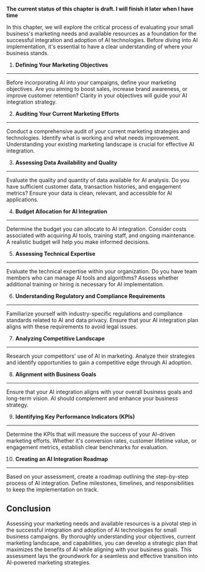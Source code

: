 **The current status of this chapter is draft. I will finish it later when I have time**

In this chapter, we will explore the critical process of evaluating your small business's marketing needs and available resources as a foundation for the successful integration and adoption of AI technologies. Before diving into AI implementation, it's essential to have a clear understanding of where your business stands.

1. **Defining Your Marketing Objectives**
-----------------------------------------

Before incorporating AI into your campaigns, define your marketing objectives. Are you aiming to boost sales, increase brand awareness, or improve customer retention? Clarity in your objectives will guide your AI integration strategy.

2. **Auditing Your Current Marketing Efforts**
----------------------------------------------

Conduct a comprehensive audit of your current marketing strategies and technologies. Identify what is working and what needs improvement. Understanding your existing marketing landscape is crucial for effective AI integration.

3. **Assessing Data Availability and Quality**
----------------------------------------------

Evaluate the quality and quantity of data available for AI analysis. Do you have sufficient customer data, transaction histories, and engagement metrics? Ensure your data is clean, relevant, and accessible for AI applications.

4. **Budget Allocation for AI Integration**
-------------------------------------------

Determine the budget you can allocate to AI integration. Consider costs associated with acquiring AI tools, training staff, and ongoing maintenance. A realistic budget will help you make informed decisions.

5. **Assessing Technical Expertise**
------------------------------------

Evaluate the technical expertise within your organization. Do you have team members who can manage AI tools and algorithms? Assess whether additional training or hiring is necessary for AI implementation.

6. **Understanding Regulatory and Compliance Requirements**
-----------------------------------------------------------

Familiarize yourself with industry-specific regulations and compliance standards related to AI and data privacy. Ensure that your AI integration plan aligns with these requirements to avoid legal issues.

7. **Analyzing Competitive Landscape**
--------------------------------------

Research your competitors' use of AI in marketing. Analyze their strategies and identify opportunities to gain a competitive edge through AI adoption.

8. **Alignment with Business Goals**
------------------------------------

Ensure that your AI integration aligns with your overall business goals and long-term vision. AI should complement and enhance your business strategy.

9. **Identifying Key Performance Indicators (KPIs)**
----------------------------------------------------

Determine the KPIs that will measure the success of your AI-driven marketing efforts. Whether it's conversion rates, customer lifetime value, or engagement metrics, establish clear benchmarks for evaluation.

10. **Creating an AI Integration Roadmap**
------------------------------------------

Based on your assessment, create a roadmap outlining the step-by-step process of AI integration. Define milestones, timelines, and responsibilities to keep the implementation on track.

Conclusion
----------

Assessing your marketing needs and available resources is a pivotal step in the successful integration and adoption of AI technologies for small business campaigns. By thoroughly understanding your objectives, current marketing landscape, and capabilities, you can develop a strategic plan that maximizes the benefits of AI while aligning with your business goals. This assessment lays the groundwork for a seamless and effective transition into AI-powered marketing strategies.
